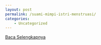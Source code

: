 ```yaml
---
layout: post
permalink: /suami-mimpi-istri-menstruasi/
categories:
    - Uncategorized
---
```


[Baca Selengkapnya](/02)